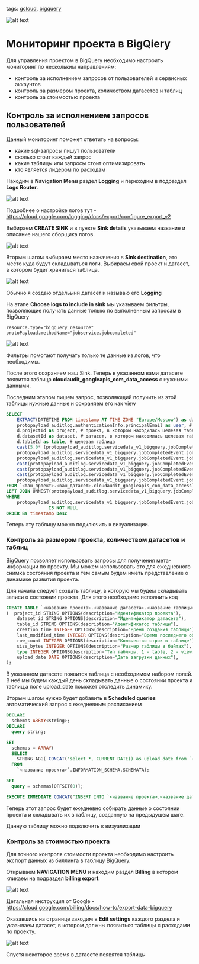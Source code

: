 <!-- добавляем не больше трёх тегов -->
tags:
[gcloud](https://github.com/search?q=user%3Abaikulov+repo%3Abaikulov%2Finstructions+tags%3A+gcloud+in%3Afile&type=code),
[bigquery](https://github.com/search?q=user%3Abaikulov+repo%3Abaikulov%2Finstructions+tags%3A+bigquery+in%3Afile&type=code)

<!-- добавляем картинку -->
![alt text](https://github.com/baikulov/instructions/blob/master/images/test_image.png)

# Мониторинг проекта в BigQiery

Для управления проектом в BigQuery необходимо настроить мониторинг по нескольким направлениям:
- контроль за исполнением запросов от пользователей и сервисных аккаунтов
- контроль за размером проекта, количеством датасетов и таблиц
- контроль за стоимостью проекта


## Контроль за исполнением запросов пользователей

Данный мониторинг поможет ответить на вопросы:
- какие sql-запросы пишут пользователи
- сколько стоит каждый запрос
- какие таблицы или запросы стоит оптимизировать
- кто является лидером по расходам

Находим в **Navigation Menu** раздел **Logging** и переходим в подраздел **Logs Router**.
<!-- картинка -->
![alt text](https://github.com/baikulov/instructions/blob/master/images/start_logging_bq.jpg)

Подробнее о настройке логов тут - https://cloud.google.com/logging/docs/export/configure_export_v2



Выбираем **CREATE SINK** и в пункте **Sink details** указываем название и описание нашего сборщика логов.
<!-- картинка -->
![alt text](https://github.com/baikulov/instructions/blob/master/images/sink_details.jpg)


Вторым шагом выбираем место назначения в **Sink destination**, это место куда будут складываться логи. Выбираем свой проект и датасет, в котором будет храниться таблица.
<!-- картинка -->
![alt text](https://github.com/baikulov/instructions/blob/master/images/sink_destionation.jpg)

Обычно я создаю отдельынй датасет и называю его **Logging**


На этапе **Choose logs to include in sink** мы указываем фильтры, позволяющие получать данные только по выполненным запросам в BigQuery

```
resource.type="bigquery_resource"
protoPayload.methodName="jobservice.jobcompleted"
```
<!-- картинка -->
![alt text](https://github.com/baikulov/instructions/blob/master/images/choose_logs.jpg)

Фильтры помогают получать только те данные из логов, что необходимы.


После этого сохраняем наш Sink. Теперь в указанном вами датасете появится таблица **cloudaudit_googleapis_com_data_access** с нужными данными.


Последним этапом пишем запрос, позволяющий получить из этой таблицы нужные данные и сохраняем его как view

```sql
SELECT
    EXTRACT(DATETIME FROM timestamp AT TIME ZONE "Europe/Moscow") as datetime, # время выполнения запроса
	protopayload_auditlog.authenticationInfo.principalEmail as user, # аккаунт,совершивший запрос
    d.projectId as project, # проект, в котором находилась целевая таблица
    d.datasetId as dataset, # датасет, в котором находилась целевая таблица
    d.tableId as table, # целевая таблица
    cast(5.0* (protopayload_auditlog.servicedata_v1_bigquery.jobCompletedEvent.job.jobStatistics.totalProcessedBytes / 1000000000000) as numeric) as queryCostInUSD, # стоимость запроса в долларах из прайса 5$ за 1Tb
    protopayload_auditlog.servicedata_v1_bigquery.jobCompletedEvent.job.jobStatistics.totalBilledBytes, # кол-во оплачиваемых байт
    protopayload_auditlog.servicedata_v1_bigquery.jobCompletedEvent.job.jobStatistics.totalProcessedBytes, # кол-во прочитанных байт
    cast(protopayload_auditlog.servicedata_v1_bigquery.jobCompletedEvent.job.jobStatistics.totalProcessedBytes / 1000000 as numeric) as processed_mb, # кол-во прочитанных мегабайт
    cast(protopayload_auditlog.servicedata_v1_bigquery.jobCompletedEvent.job.jobStatistics.totalProcessedBytes / 1000000000 as numeric) as processed_gb, # кол-во прочитанных гигабайт
    cast(protopayload_auditlog.servicedata_v1_bigquery.jobCompletedEvent.job.jobStatistics.totalProcessedBytes / 1000000000000 as numeric) as processed_tb, # кол-во прочитанных террабайт
    protopayload_auditlog.servicedata_v1_bigquery.jobCompletedEvent.job.jobConfiguration.query.query # текст запроса
FROM `<ваш_проект>.<ваш_датасет>.cloudaudit_googleapis_com_data_access`
LEFT JOIN UNNEST(protopayload_auditlog.servicedata_v1_bigquery.jobCompletedEvent.job.jobStatistics.referencedTables) as d
WHERE 
	protopayload_auditlog.servicedata_v1_bigquery.jobCompletedEvent.job.jobStatistics.totalProcessedBytes 
				IS NOT NULL
ORDER BY timestamp Desc
```

Теперь эту таблицу можно подключить к визуализации.


### Контроль за размером проекта, количеством датасетов и таблиц


BigQuery позволяет использовать запросы для получения мета-информации по проекту. Мы можем использовать это для ежедневного снимка состояния проекта и тем самым будем иметь представление о динамике развития проекта.

Для начала следует создать таблицу, в которую мы будем складывать записи о состоянии проекта. Для этого необходимо исполнить код 

```sql
CREATE TABLE `<название проекта>.<название датасета>.<название таблицы>`
(  project_id STRING OPTIONS(description="Идентификатор проекта"),
    dataset_id STRING OPTIONS(description="Идентификатор датасета"),
    table_id STRING OPTIONS(description="Идентификатор таблицы"),
    creation_time INTEGER OPTIONS(description="Время создания таблицы"),
    last_modified_time INTEGER OPTIONS(description="Время последнего обновления таблицы"),
    row_count INTEGER OPTIONS(description="Количество строк в таблице"),
    size_bytes INTEGER OPTIONS(description="Размер таблицы в байтах"),
    type INTEGER OPTIONS(description="Тип таблицы. 1 - table, 2 - view, 3-external"),
    upload_date DATE OPTIONS(description="Дата загрузки данных"),
);
```
В указанном датасете появится таблица с необходимом набором полей. В неё мы будем каждый день складывать данные о состоянии проекта и таблиц,а поле upload_date поможет отследить динамику.

Вторым шагом нужно будет добавить в **Scheduled queries** автоматический запрос с ежедневным расписанием

```sql
DECLARE
  schemas ARRAY<string>;
DECLARE
  query string;

SET
  schemas = ARRAY(
  SELECT
    STRING_AGG( CONCAT("select *, CURRENT_DATE() as upload_date from `<название проекта>.", schema_name, ".__TABLES__` "), "union all \n")
  FROM
    `<название проекта>`.INFORMATION_SCHEMA.SCHEMATA);

SET
  query = schemas[OFFSET(0)];

EXECUTE IMMEDIATE CONCAT("INSERT INTO `<название проекта>.<название датасета>.<название таблицы>` ", query);
```

Теперь этот запрос будет ежедневно собирать данные о состоянии проекта и складывать их в таблицу, созданную на предыдущем шаге.

Данную таблицу можно подключить к визуализации


### Контроль за стоимостью проекта

Для точного контроля стоимости проекта необходимо настроить экспорт данных из биллинга в таблицу BigQuery.

Открываем **NAVIGATION MENU** и находим раздел **Billing** в котором кликаем на подраздел **billing export**.

<!-- картинка -->
![alt text](https://github.com/baikulov/instructions/blob/master/images/billing_export_menu.jpg)

Детальная инструкция от Google - https://cloud.google.com/billing/docs/how-to/export-data-bigquery

Оказавшись на странице заходим в **Edit settings** каждого раздела и указываем датасет, в котором должны появиться таблицы с расходами по проекту.

<!-- картинка -->
![alt text](https://github.com/baikulov/instructions/blob/master/images/export_billing_page.jpg)

Спустя некоторое время в датасете появятся таблицы